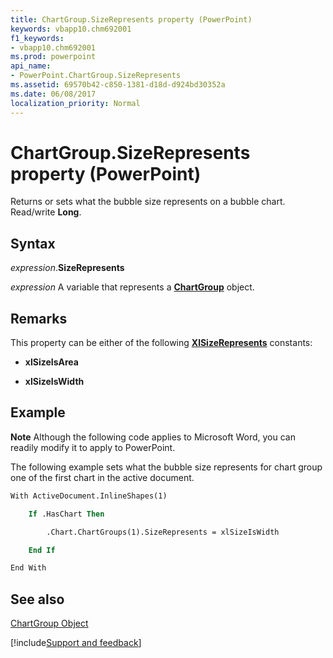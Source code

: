 ```yaml
---
title: ChartGroup.SizeRepresents property (PowerPoint)
keywords: vbapp10.chm692001
f1_keywords:
- vbapp10.chm692001
ms.prod: powerpoint
api_name:
- PowerPoint.ChartGroup.SizeRepresents
ms.assetid: 69570b42-c850-1381-d18d-d924bd30352a
ms.date: 06/08/2017
localization_priority: Normal
---
```



# ChartGroup.SizeRepresents property (PowerPoint)

Returns or sets what the bubble size represents on a bubble chart. Read/write  **Long**.


## Syntax

_expression_.**SizeRepresents**

_expression_ A variable that represents a **[ChartGroup](PowerPoint.ChartGroup.md)** object.


## Remarks

This property can be either of the following  **[XlSizeRepresents](PowerPoint.XlSizeRepresents.md)** constants:


-  **xlSizeIsArea**
    
-  **xlSizeIsWidth**
    



## Example




 **Note**  Although the following code applies to Microsoft Word, you can readily modify it to apply to PowerPoint.

The following example sets what the bubble size represents for chart group one of the first chart in the active document.




```vb
With ActiveDocument.InlineShapes(1)

    If .HasChart Then

        .Chart.ChartGroups(1).SizeRepresents = xlSizeIsWidth

    End If

End With
```


## See also


[ChartGroup Object](PowerPoint.ChartGroup.md)

[!include[Support and feedback](~/includes/feedback-boilerplate.md)]